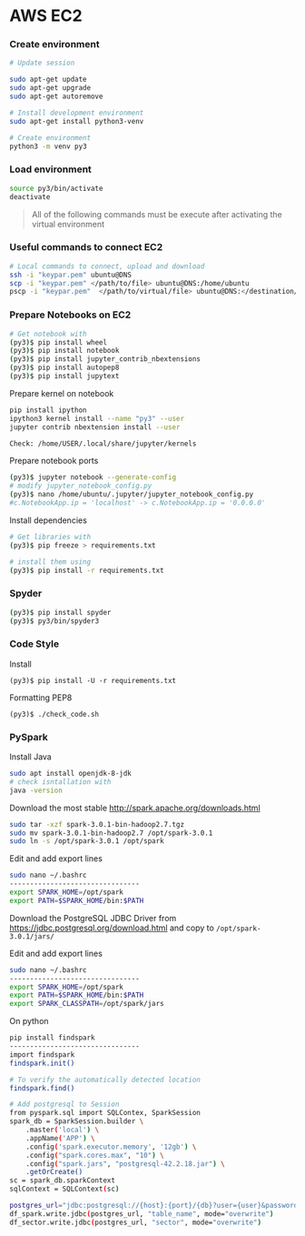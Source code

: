 # AWS EC2

### Create environment

```bash
# Update session

sudo apt-get update
sudo apt-get upgrade
sudo apt-get autoremove

# Install development environment
sudo apt-get install python3-venv

# Create environment
python3 -m venv py3
```

### Load environment

```bash
source py3/bin/activate
deactivate
```

> All of the following commands must be execute after activating the virtual environment

### Useful commands to connect EC2

```bash
# Local commands to connect, upload and download
ssh -i "keypar.pem" ubuntu@DNS
scp -i "keypar.pem" </path/to/file> ubuntu@DNS:/home/ubuntu
pscp -i "keypar.pem"  </path/to/virtual/file> ubuntu@DNS:</destination/local/path>
```

### Prepare Notebooks on EC2 

```bash
# Get notebook with
(py3)$ pip install wheel
(py3)$ pip install notebook
(py3)$ pip install jupyter_contrib_nbextensions
(py3)$ pip install autopep8
(py3)$ pip install jupytext 

```

Prepare kernel on notebook
```bash
pip install ipython
ipython3 kernel install --name "py3" --user
jupyter contrib nbextension install --user

Check: /home/USER/.local/share/jupyter/kernels
```
Prepare notebook ports
```bash
(py3)$ jupyter notebook --generate-config
# modify jupyter_notebook_config.py
(py3)$ nano /home/ubuntu/.jupyter/jupyter_notebook_config.py
#c.NotebookApp.ip = 'localhost' -> c.NotebookApp.ip = '0.0.0.0'
```

Install dependencies
```bash
# Get libraries with
(py3)$ pip freeze > requirements.txt

# install them using
(py3)$ pip install -r requirements.txt
```

### Spyder
```bash
(py3)$ pip install spyder
(py3)$ py3/bin/spyder3
```

### Code Style

Install
```
(py3)$ pip install -U -r requirements.txt
```

Formatting PEP8
```
(py3)$ ./check_code.sh
```

### PySpark

Install Java
```bash
sudo apt install openjdk-8-jdk
# check isntallation with
java -version 
```



Download the most stable http://spark.apache.org/downloads.html
```bash
sudo tar -xzf spark-3.0.1-bin-hadoop2.7.tgz
sudo mv spark-3.0.1-bin-hadoop2.7 /opt/spark-3.0.1
sudo ln -s /opt/spark-3.0.1 /opt/spark
```
Edit and add export lines
```bash
sudo nano ~/.bashrc
--------------------------------
export SPARK_HOME=/opt/spark
export PATH=$SPARK_HOME/bin:$PATH
```

Download the PostgreSQL JDBC Driver from https://jdbc.postgresql.org/download.html and copy to ```/opt/spark-3.0.1/jars/```

Edit and add export lines
```bash
sudo nano ~/.bashrc
--------------------------------
export SPARK_HOME=/opt/spark
export PATH=$SPARK_HOME/bin:$PATH
export SPARK_CLASSPATH=/opt/spark/jars
```

On python 
```bash
pip install findspark
--------------------------------
import findspark
findspark.init()

# To verify the automatically detected location
findspark.find()

# Add postgresql to Session
from pyspark.sql import SQLContex, SparkSession
spark_db = SparkSession.builder \
    .master('local') \
    .appName('APP') \
    .config('spark.executor.memory', '12gb') \
    .config("spark.cores.max", "10") \
    .config("spark.jars", "postgresql-42.2.18.jar") \
    .getOrCreate()
sc = spark_db.sparkContext
sqlContext = SQLContext(sc)

postgres_url="jdbc:postgresql://{host}:{port}/{db}?user={user}&password={password}"
df_spark.write.jdbc(postgres_url, "table_name", mode="overwrite")
df_sector.write.jdbc(postgres_url, "sector", mode="overwrite")
```

